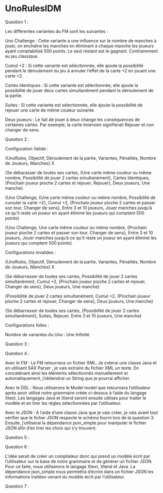 # UnoRulesIDM
Question 1 : 

 

Les différentes variantes du FM sont les suivantes :  

Uno Challenge : Cette variante a une influence sur le nombre de manches à jouer, on enchaîne les manches en éliminant à chaque manche les joueurs ayant comptabilisé 500 points.
Le seul restant est le gagnant. Contrairement au jeu classique.

Cumul +2 : Si cette variante est sélectionnée, elle ajoute la possibilité pendant le déroulement du jeu à annuler l’effet de la carte +2 en jouant une carte +2. 

Cartes Identiques : Si cette variante est sélectionnée, elle ajoute la possibilité de jouer deux cartes simultanément pendant le déroulement de la partie. 

Suites : Si cette variante est sélectionnée, elle ajoute la possibilité de rejouer une carte de même couleur suivante. 

Deux joueurs : Le fait de jouer à deux change les conséquences de certaines cartes. Par exemple, la carte Inversion signifierait Rejouer et non changer de sens. 

 

Question 2 : 

 

Configuration Valide :  

 

{UnoRules, Objectif, Déroulement de la partie, Variantes, Pénalités, Nombre de Joueurs, Manches} 
X

 

{Se débarasser de toutes ses cartes, {Une carte même couleur ou même nombre, Possibilité de jouer 2 cartes simultanément}, Cartes Identiques, {Prochain joueur pioche 2 cartes et rejouer, Rejouer}, Deux joueurs, Une manche} 

 

 {Uno Challenge, {Une carte même couleur ou même nombre, Possibilité de cumuler la carte +2}, Cumul +2, {Prochain joueur pioche 2 cartes et passer son tour, Changer de sens}, Entre 3 et 10 joueurs, Jouer manches jusqu’à ce qu’il reste un joueur en ayant éliminé les joueurs qui comptent 500 points} 

 

{Uno Challenge, Une carte même couleur ou même nombre, {Prochain joueur pioche 2 cartes et passer son tour, Changer de sens}, Entre 3 et 10 joueurs, Jouer manches jusqu’à ce qu’il reste un joueur en ayant éliminé les joueurs qui comptent 500 points} 

 

Configurations invalides : 

 

{UnoRules, Objectif, Déroulement de la partie, Variantes, Pénalités, Nombre de Joueurs, Manches} 
X

{Se débarrasser de toutes ses cartes, Possibilité de jouer 2 cartes simultanément, Cumul +2, {Prochain joueur pioche 2 cartes et rejouer, Changer de sens}, Deux joueurs, Une manche} 

 

{Possibilité de jouer 2 cartes simultanément, Cumul +2, {Prochain joueur pioche 2 cartes et rejouer, Changer de sens}, Deux joueurs, Une manche} 

 

{Se débarrasser de toutes ses cartes, {Possibilité de jouer 2 cartes simultanément}, Suites, Rejouer, Entre 3 et 10 joueurs, Une manche} 

 

 

Configurations folles : 

 

 

Nombre de variantes du Uno : Une Infinité 

 

 

Question 3 :  

 

Question 4 :  

Avec le FM : Le FM retournera un fichier XML. Je créerai une classe Java et en utilisant SAX Parser , 
je vais extraire du fichier XML un texte. En concaténant ainsi les éléments sélectionnés manuellement et automatiquement,
j’obtiendrai un String que je pourrai afficher. 

Avec le DSL : Nous utiliserons le Model model que retournera l’utilisateur après avoir utilisé notre grammaire créée ci-dessus à l’aide du langage Xtext. 
Les langages Java et Xtend seront ensuite utilisés pour traiter le modèle et en tirer les règles sélectionnées par l’utilisateur.  

Avec le JSON : A l’aide d’une classe Java que je vais créer, je vais avant tout vérifier que le ficher JSON respecte le schéma fourni lors de la question 3.
Ensuite, j’utiliserai la dépendance json_simple pour manipuler le fichier JSON afin d’en tirer les choix qui s’y trouvent. 

 

Question 5 : 

 

Question 6 : 

L’idée serait de créer un compilateur donc qui prend un modèle écrit par l’utilisateur sur la base de notre grammaire et de générer un fichier JSON. 
Pour ce faire, nous utiliserons le langage Xtext, Xtend et Java.
La dépendance json_simple nous permettra d’écrire dans un fichier JSON les informations traitées venant du modèle écrit par l’utilisateur.  

 

Question 7 : 
